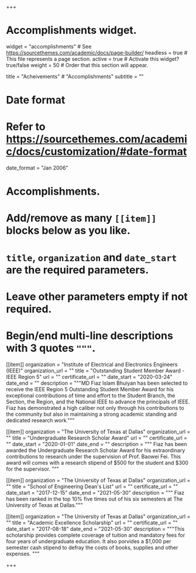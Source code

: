 +++
# Accomplishments widget.
widget = "accomplishments"  # See https://sourcethemes.com/academic/docs/page-builder/
headless = true  # This file represents a page section.
active = true  # Activate this widget? true/false
weight = 50  # Order that this section will appear.

title = "Acheivements"     # "Accomplish&shy;ments"
subtitle = ""

# Date format
#   Refer to https://sourcethemes.com/academic/docs/customization/#date-format
date_format = "Jan 2006"

# Accomplishments.
#   Add/remove as many `[[item]]` blocks below as you like.
#   `title`, `organization` and `date_start` are the required parameters.
#   Leave other parameters empty if not required.
#   Begin/end multi-line descriptions with 3 quotes `"""`.


  
[[item]]
  organization = "Institute of Electrical and Electronics Engineers (IEEE)"
  organization_url = ""
  title = "Outstanding Student Member Award - IEEE Region 5"
  url = ""
  certificate_url = ""
  date_start = "2020-03-24"
  date_end = ""
  description = """MD Fiaz Islam Bhuiyan has been selected to receive the IEEE Region 5 Outstanding Student Member Award for his             exceptional contributions of time and effort to the Student Branch, the Section, the Region, and the National IEEE to advance the         principals of IEEE. Fiaz has demonstrated a high caliber not only through his contributions to the community but also in maintaining a     strong academic standing and dedicated research work."""
 
 [[item]]
  organization = "The University of Texas at Dallas"
  organization_url = ""
  title = "Undergraduate Research Scholar Award"
  url = ""
  certificate_url = ""
  date_start = "2020-01-01"
  date_end = ""
  description = """ Fiaz has been awarded the Undergraduate Research Scholar Award for his extraordinary contributions to research under     the supervision of Prof. Baowei Fei. This award will comes with a research stipend of $500 for the student and $300 for the supervisor. """

[[item]]
  organization = "The University of Texas at Dallas"
  organization_url = ""
  title = "School of Engineering Dean's List"
  url = ""
  certificate_url = ""
  date_start = "2017-12-15"
  date_end = "2021-05-30"
  description = """ Fiaz has been ranked in the top 10% five times out of his six semesters at The University of Texas at Dallas."""
  
[[item]]
  organization = "The University of Texas at Dallas"
  organization_url = ""
  title = "Academic Excellence Scholarship"
  url = ""
  certificate_url = ""
  date_start = "2017-08-18"
  date_end = "2021-05-30"
  description = """This scholarship provides complete coverage of tuition and mandatory fees for four years of undergraduate education. It   also porvides a $1,000 per semester cash stipend to defray the costs of books, supplies and other expenses. """
 
+++
